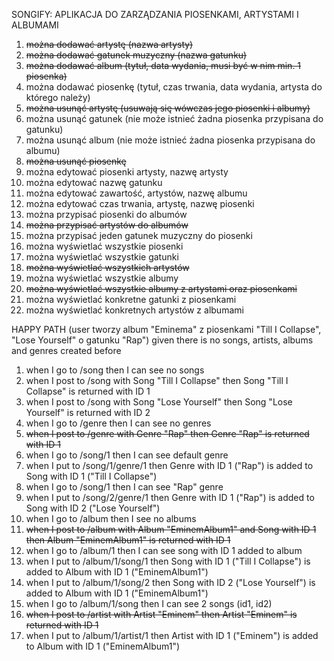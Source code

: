 SONGIFY: APLIKACJA DO ZARZĄDZANIA PIOSENKAMI, ARTYSTAMI I ALBUMAMI

1. ~~można dodawać artystę (nazwa artysty)~~
2. ~~można dodawać gatunek muzyczny (nazwa gatunku)~~
3. ~~można dodawać album (tytuł, data wydania, musi być w nim min. 1 piosenka)~~
4. można dodawać piosenkę (tytuł, czas trwania, data wydania, artysta do którego należy)
5. ~~można usunąć artystę (usuwają się wówczas jego piosenki i albumy)~~
6. można usunąć gatunek (nie może istnieć żadna piosenka przypisana do gatunku)
7. można usunąć album (nie może istnieć żadna piosenka przypisana do albumu)
8. ~~można usunąć piosenkę~~
9. można edytować piosenki artysty, nazwę artysty
10. można edytować nazwę gatunku
11. można edytować zawartość, artystów, nazwę albumu
12. można edytować czas trwania, artystę, nazwę piosenki
13. można przypisać piosenki do albumów
14. ~~można przypisać artystów do albumów~~
15. można przypisać jeden gatunek muzyczny do piosenki
16. można wyświetlać wszystkie piosenki
17. można wyświetlać wszystkie gatunki
18. ~~można wyświetlać wszystkich artystów~~
19. można wyświetlać wszystkie albumy
20. ~~można wyświetlać wszystkie albumy z artystami oraz piosenkami~~
21. można wyświetlać konkretne gatunki z piosenkami
22. można wyświetlać konkretnych artystów z albumami

HAPPY PATH (user tworzy album "Eminema" z piosenkami "Till I Collapse", "Lose Yourself" o gatunku "Rap")
given there is no songs, artists, albums and genres created before
1. when I go to /song then I can see no songs
2. when I post to /song with Song "Till I Collapse" then Song "Till I Collapse" is returned with ID 1
3. when I post to /song with Song "Lose Yourself" then Song "Lose Yourself" is returned with ID 2
4. when I go to /genre then I can see no genres
5. ~~when I post to /genre with Genre "Rap" then Genre "Rap" is returned with ID 1~~
6. when I go to /song/1 then I can see default genre
7. when I put to /song/1/genre/1 then Genre with ID 1 ("Rap") is added to Song with ID 1 ("Till I Collapse")
8. when I go to /song/1 then I can see "Rap" genre
9. when I put to /song/2/genre/1 then Genre with ID 1 ("Rap") is added to Song with ID 2 ("Lose Yourself")
10. when I go to /album then I see no albums
11. ~~when I post to /album with Album "EminemAlbum1" and Song with ID 1 then Album "EminemAlbum1" is returned with ID 1~~
12. when I go to /album/1 then I can see song with ID 1 added to album
13. when I put to /album/1/song/1 then Song with ID 1 ("Till I Collapse") is added to Album with ID 1 ("EminemAlbum1")
14. when I put to /album/1/song/2 then Song with ID 2 ("Lose Yourself") is added to Album with ID 1 ("EminemAlbum1")
15. when I go to /album/1/song then I can see 2 songs (id1, id2)
16. ~~when I post to /artist with Artist "Eminem" then Artist "Eminem" is returned with ID 1~~
17. when I put to /album/1/artist/1 then Artist with ID 1 ("Eminem") is added to Album with ID 1 ("EminemAlbum1")
